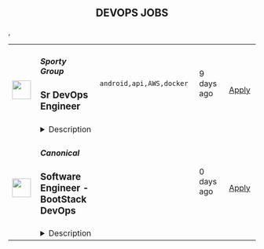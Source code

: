 <div align="center"><h2>DEVOPS JOBS</h2></div><table><tr>
                <td width="100" height="100" rowspan="2">
                    <img src="https://remotive.com/job/1698903/logo" width="38px" height="auto">
                </td>
                <td width="300">
                    <h5>Sporty Group </h5>
                    <h3>Sr DevOps Engineer</h3>
                </td>
                <td width="300">
                    <code>android,api,AWS,docker</code>
                </td>
                <td width="200">
                <text>9 days ago</text>
                </td>
                <td width="100" rowspan="2">
                <a href="https://remotive.com/remote-jobs/devops/sr-devops-engineer-1698903" align="right" target="_blank">Apply</a>
                </td>
            </tr>
            <tr>
                <td colspan="3">
                <details><summary>Description</summary>
                <p>Sporty's sites are some of the most popular on the internet, consistently staying in Alexa's list of top websites for the countries they operate in</p><p><br></p><p><span style="font-size: 11pt">We spend millions per year on our infrastructure in order to support millions of users across more than 20 countries. Our DevOps Engineers play a key role in ensuring the smooth operation of the site, as well as setting up new infrastructure for greenfield projects and geographic expansion. </span></p><p><br></p><p><br></p><p><strong>Our Stack</strong></p><p><br></p><p><span style="font-size: 11pt">Languages: Java / Spring Boot, TypeScript / VueJS</span></p><p><span style="font-size: 11pt">Cloud Libraries: Netflix Eureka, Netflix Ribbon, Feign, Netflix Zuul</span></p><p><span style="font-size: 11pt">Database: MySQL, Oracle, Mybatis, Druid</span></p><p><span style="font-size: 11pt">Cache: Redisson, ElastiCache, Redis</span></p><p><span style="font-size: 11pt">MQ:  Apache RocketMQ</span></p><p><span style="font-size: 11pt">Tasking:  Elastic Job</span></p><p><span style="font-size: 11pt">Server: Netty</span></p><p><span style="font-size: 11pt">LoadBalance &amp; Proxy: Nginx</span></p><p><span style="font-size: 11pt">Virtualization: Docker, Kubernetes, Rancher</span></p><p><span style="font-size: 11pt">Computing &amp; Storage: AWS EC2, VPC, AWS Lambda, EBS, S3</span></p><p><span style="font-size: 11pt">Maintenance: AWS Opsworks, Salt, Chef</span></p><p><span style="font-size: 11pt">CI/CD: Drone, AWS Codepipeline, Jenkins</span></p><p><span style="font-size: 11pt">Monitoring: Grafana, Prometheus, AWS Cloudwatch</span></p><p><span style="font-size: 11pt">Logging: ELK, Rsyslog, Log4j2</span></p><p><span style="font-size: 11pt">CDN: Cloudflare</span></p><p><br></p><p><strong>Responsibilities</strong></p><p><br></p><p><span style="font-size: 11pt">Work with a team of DevOps and DBA professionals</span></p><p><span style="font-size: 11pt">Improve existing infrastructure and processes in the 6 countries we’re currently deployed in as well as streamlining processes deploy to new countries in the future</span></p><p><span style="font-size: 11pt">Holistically improve all aspects of our DevOps infrastructure including: reducing costs; streamlining environment provisioning; lowering response times and incorporating the latest techniques and technologies</span></p><p><span style="font-size: 11pt">Monitor and maintain the existing cloud infrastructure via autoscaling, automated alerts, and OpsWork and Grafana dashboards</span></p><p><span style="font-size: 11pt">Take ownership and responsibility for our cloud operation activities</span></p><p><span style="font-size: 11pt">Liaise with external security agencies for annual audits as well as perform our own internal security sweeps</span></p><p><span style="font-size: 11pt">Aid in reconfiguring existing architecture to allow for rapid deployments to new countries</span></p><p><span style="font-size: 11pt">Mentoring less experienced team members </span></p><p><br></p><p><strong>Requirements</strong></p><p><br></p><p><span style="font-size: 11pt">4+ years DevOps experience</span></p><p><span style="font-size: 11pt">Experience independently leading the planning and deployment of a project</span></p><p><span style="font-size: 11pt">Experienced with cloud platforms, especially AWS, including solid knowledge of how to utilise cloud resources to </span><span style="font-size: 14.6667px">fulfil</span><span style="font-size: 11pt"> the demand from other teams and production</span></p><p><span style="font-size: 11pt">A sound understanding of modern Micro Services and Service Mesh concepts</span></p><p><span style="font-size: 11pt">Experience managing Kubernetes, including CI / CD with Kubernetes</span></p><p><span style="font-size: 11pt">Solid networking knowledge, especially the TCP / IP stack and HTTP protocol</span></p><p><span style="font-size: 11pt">A strong understanding of cache, including CDN, HTTP cache, Redis / Memcached</span></p><p><span style="font-size: 11pt">Excellent troubleshooting skills, including Linux OS issue diagnosis and OS parameter </span><span style="font-size: 14.6667px">optimisation</span><span style="font-size: 11pt">, JVM </span><span style="font-size: 14.6667px">optimisation</span><span style="font-size: 11pt"> would be highly advantageous</span></p><p><br></p><p></p><p><br></p><p></p><p><strong>Benefits</strong></p><p><br></p><p>Quarterly and flash bonuses</p><p>Flexible working hours</p><p>Education allowance</p><p>Referral bonuses</p><p>28 days paid annual leave</p><p>2 x annual company retreats (Lisbon + Dubai in 2022 / Phuket in Q2 2023 + 1 more TBC!)</p><p>Highly talented, dependable co-workers in a global, multicultural organisation</p><p>Payment via world class online wallet system DEEL</p><p>Top of the line equipment supplied by market leader Hofy</p><p>We score 100% on The Joel Test </p><p>Our teams are small enough for you to be impactful</p><p>Our business is globally established and successful, offering stability and security to our Team Members</p><p><br></p><p><strong>Our Mission</strong></p><p><br></p><p>Our mission is to be an everyday entertainment platform for everyone</p><p><br></p><p><strong>Our Operating Principles</strong></p><p><br></p><p>1. Create Value for Users</p><p>2. Act in the Long-Term Interests of Sporty </p><p>3. Focus on Product Improvements &amp; Innovation </p><p>4. Be Responsible </p><p>5. Preserve Integrity &amp; Honesty </p><p>6. Respect Confidentiality &amp; Privacy </p><p>7. Ensure Stability, Security &amp; Scalability </p><p>8. Work Hard with Passion &amp; Pride</p><p><br></p><p><strong>Interview Process</strong></p><p><br></p><p>HackerRank Test </p><p>Remote video screening with our Talent Acquisition Team + live ID check </p><p>Remote 90 min video interview loop with 3 x Team Members (30 mins each) </p><p>Pre offer call with Talent Acquisition Team</p><p>ID check via Zinc </p><p>24-72 hour feedback loops throughout process </p><p><br></p><p><strong>Working at Sporty</strong></p><p><br></p><p>The top-down mentality at Sporty is high performance based, meaning we trust you to do your job with an emphasis on support to help you achieve, grow and de-block any issues when they're in your way.</p><p>Generally employees can choose their own hours, as long as they are collaborating and doing stand-ups etc. The emphasis is really on results. </p><p><br></p><p>As we are a highly structured and established company we are able to offer the security and support of a global business with the allure of a startup environment. Sporty is independently managed and financed, meaning we don’t have arbitrary shareholder or VC targets to cater to. </p><p><br></p><p>We literally build, spend and make decisions based on the ethos of building THE best platform of its kind. We are truly a tech company to the core and take excellent care of our Team Members.</p><img src="https://remotive.com/job/track/1698903/blank.gif?source=public_api" alt=""/>
                </details>
                </td>
            </tr>,<tr>
                <td width="100" height="100" rowspan="2">
                    <img src="https://pbs.twimg.com/profile_images/1673959375340290050/x7pNtXQ7_400x400.jpg" width="38px" height="auto">
                </td>
                <td width="300">
                    <h5>Canonical</h5>
                    <h3>Software Engineer - BootStack DevOps</h3>
                </td>
                <td width="300">
                    <code></code>
                </td>
                <td width="200">
                <text>0 days ago</text>
                </td>
                <td width="100" rowspan="2">
                <a href="https://canonical.com/careers/3290946" align="right" target="_blank">Apply</a>
                </td>
            </tr>
            <tr>
                <td colspan="3">
                <details><summary>Description</summary>
                
      <p>Help us shape the future of open source IT, devops, and IS, from bare metal to containers. Our goal is to revolutionise open source application and infrastructure operations.</p>
<p>We are on a mission to reshape the world of software operations, using Python and Golang for next-generation infrastructure-as-code and blazing a trail to model-driven operations. We want to enable companies to run very efficient bare metal operations for high performance computing, private cloud, data lakes and analytics. To achieve this we need to invent some new technology, and we need to build some new products. In support of that goal we hire software engineers who are passionate about quality, reliability and devops.</p>
<p>This team is part of our fully managed infrastructure operations organisation. Canonical runs many private OpenStack clouds and Kubernetes clusters for customers around the world, which enables us to improve our infra-as-code products based on our own real experience, mirroring that of our users and customers. We work in Python and Golang, creating open source operations capabilities that simplify these operations for anybody, worldwide, who is building on Ubuntu.</p>
<p>Our team collaborates with product, engineering, and operations teams. Most of the work is pure open source Python software development, with some planned work in Golang. The expectation is to focus on quality, design, documentation, tests and performance. The team develops and enhances our opscode and other open source packages, to ensure our platform is the easiest, most robust, and best performing way to drive your data centre.</p>
<p>This role is ideal for software engineers who want to work in Python/Golang, have a passion for distributed systems, and an interest in the entire Linux stack - from kernel to networking to virtualization and containers. Our Engineers are technically astute open source enthusiasts who are excited about cloud computing and are ready to join a global team charged with delivering world class services to our customers.</p>
<p><br><br></p>
<h3>What you’ll do</h3>
<ul>
<li>Work in Python and Golang to design and deliver open source software operations code</li>
<li>Work with the entire Linux stack, from kernel, networking, storage, to applications</li>
<li>Learn to think rigorously about application and infrastructure reliability</li>
<li>Shape high quality open source monitoring and alerting infrastructure</li>
<li>Simplify open source operations for our customers and open source community</li>
<li>Demonstrate sound engineering design and testing principles in your code</li>
<li>Follow agile software development practices</li>
<li>Coach and develop your colleagues where you have insights</li>
<li>Grow a healthy, collaborative engineering culture in line with the company values</li>
<li>Global travel up to 10% of time for internal and external events</li>
</ul>
<h3>Who you are</h3>
<ul>
<li>University degree in Computer Science or related software engineering field</li>
<li>Advanced level Python programming skills</li>
<li>Good to have - Golang programming skills</li>
<li>You are knowledgeable and passionate about software development&nbsp;</li>
<li>You are organised and want your team to deliver timely, high quality software</li>
<li>You have a demonstrated drive for continual learning</li>
<li>You understand the importance of reliable operations in a devops world</li>
<li>You have sound knowledge of cloud computing concepts &amp; technologies</li>
<li>You have practical knowledge of Linux and networking</li>
</ul>
<h3>What you will learn</h3>
<ul>
<li>Devops and site reliability engineering</li>
<li>OpenStack and Kubernetes in operation</li>
<li>Wide range of open source applications and skills</li>
<li>Real-life and hands-on exposure to a wide range of emerging technologies and tools&nbsp;</li>
</ul>
<h3>We offer:&nbsp;</h3>
<ul>
<li>Learning and development</li>
<li>Competitive salary</li>
<li>Recognition rewards</li>
<li>Annual leave</li>
<li>Priority Pass for travel</li>
</ul>
<h2><strong>About Canonical</strong></h2>
<p>Canonical is a pioneering tech firm that is at the forefront of the global move to open source. As the company that publishes Ubuntu, one of the most important open source projects and the platform for AI, IoT and the cloud, we are changing the world on a daily basis. We recruit on a global basis and set a very high standard for people joining the company. We expect excellence - in order to succeed, we need to be the best at what we do.</p>
<p>Canonical has been a remote-first company since its inception in 2004.​ Work at Canonical is a step into the future, and will challenge you to think differently, work smarter, learn new skills, and raise your game. Canonical provides a unique window into the world of 21st-century digital business.</p>
<h2><strong>Canonical is an equal opportunity employer</strong></h2>
<p>We are proud to foster a workplace free from discrimination. Diversity of experience, perspectives, and background create a better work environment and better products. <a href="https://canonical.com/careers/diversity/identity">Whatever your identity, we will give your application fair consideration.</a></p>
<p>#Stack</p><p>Requisition ID: 265</p><p></p>
    
                </details>
                </td>
            </tr>,<tr>
                <td width="100" height="100" rowspan="2">
                    <img src="https://pbs.twimg.com/profile_images/1470600385861611521/zGMS9sPM_400x400.png" width="38px" height="auto">
                </td>
                <td width="300">
                    <h5>Coalesce</h5>
                    <h3>DevOps Engineer</h3>
                </td>
                <td width="300">
                    <code></code>
                </td>
                <td width="200">
                <text>0 days ago</text>
                </td>
                <td width="100" rowspan="2">
                <a href="https://jobs.lever.co/coalesce.io/497eaa6d-bd10-438d-8ea9-0cf90a2b2d05" align="right" target="_blank">Apply</a>
                </td>
            </tr>
            <tr>
                <td colspan="3">
                <details><summary>Description</summary>
                <div class="section page-centered" data-qa="job-description"><div><span style="font-size: 10pt">Coalesce Software is hiring a DevOps Engineer to help us build the future of data analytics tooling. In this role you will play an important role in delivering our SaaS product to our customers at velocity and with reliability, working closely with our product, engineering, and customer success teams to keep our product moving forward and ensure an exceptional user experience for our customers.</span></div><div><br></div><div><span style="font-size: 10pt">What exactly does Coalesce do? Coalesce solves the most commonly failed project in IT: the data warehouse. Companies today need to be-data driven to be competitive. Coalesce is the only cloud-first data platform that enables companies to transform and streamline their analytics process, enabling data-driven decision making and visibility at enterprise scale.</span></div></div><div class="section page-centered"><div><h3>Key Responsibilities</h3><ul class="posting-requirements plain-list"><ul><li>Design and implement automated software builds, testing infrastructure, deployments, and associated monitoring</li><li>Contribute to CI/CD processes and infrastructure to facilitate faster deployment and testing times for software engineering teams</li><li>Contribute to planning and prioritization discussions</li><li>Facilitate onboarding customers from an infrastructure perspective</li></ul></ul></div></div><div class="section page-centered"><div><h3>Qualifications</h3><ul class="posting-requirements plain-list"><ul><li>Proficient with Kubernetes and/or Docker, preferably experience with GKE</li><li>Proficient with Google Cloud Platform or any major cloud platform--including experience with setting up and maintaining VMs, load balancing, containerization, certificates, etc.</li><li>Experience with GitHub Actions and Argo or similar CI/CD tooling</li><li>Experience with Terraform or similar IaaS</li><li>Experience with monitoring SaaS services</li><li>Exposure to software testing and the software development lifecycle</li></ul></ul></div></div><!--[2022-11-28] [GOLD-2535] Remove payTransparencyV1 when feature flag is fully removed--><div class="section page-centered" data-qa="closing-description"><div><span style="font-size: 10pt">Not a perfect fit? That’s OK! We have senior team members that can help you level up… Most importantly we are looking for individuals with the demonstrated ability to independently learn and develop. If you have an interest in data analytics and building great software with a high caliber team, we want to hear from you.</span></div></div><div class="section page-centered last-section-apply" data-qa="btn-apply-bottom"><a class="postings-btn template-btn-submit cerulean" data-qa="show-page-apply" href="https://jobs.lever.co/coalesce.io/497eaa6d-bd10-438d-8ea9-0cf90a2b2d05/apply">Apply for this job</a></div>
                </details>
                </td>
            </tr></table>